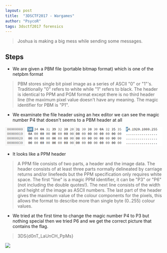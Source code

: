 ```yaml
---
layout: post
title:  "3DSCTF2017 - Wargames"
author: "PsycoR"
tags: 3dsctf2017 forensics
---
```


>  Joshua is making a big mess while sending some messages.




## Steps
- We are given a PBM file (portable bitmap format) which is one of the netpbm format
> PBM stores single bit pixel image as a series of ASCII "0" or "1"'s. Traditionally "0" refers to white while "1" refers to black. The header is identical to PPM and PGM format except there is no third header line (the maximum pixel value doesn't have any meaning. The magic identifier for PBM is "P1".
- We examinate the file header using an hex editor we can see the magic number P4 that doesn't seems to a PBM header at all

 ![](https://github.com/pow270/pow270.github.io/blob/master/_posts/pictures/3.PNG?raw=true)

- It looks like a PPM header
>A PPM file consists of two parts, a header and the image data. The header consists of at least three parts normally delineated by carriage returns and/or linefeeds but the PPM specification only requires white space. The first "line" is a magic PPM identifier, it can be "P3" or "P6" (not including the double quotes!). The next line consists of the width and height of the image as ASCII numbers. The last part of the header gives the maximum value of the colour components for the pixels, this allows the format to describe more than single byte (0..255) colour values. 

- We tried at the first time to change the magic number P4 to P3 but nothing special then we tried P6 and we get the correct picture that contains the flag.
> 3DS{d0nT_LaUnCH_PpMs}

 ![](https://github.com/pow270/pow270.github.io/blob/master/_posts/pictures/16eb529c67dac665dc8cfda6a185ab85.jpeg?raw=true)
